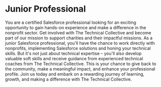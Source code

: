 # Junior Professional

You are a certified Salesforce professional looking for an exciting opportunity to gain hands-on experience and make a difference in the nonprofit sector.
Get involved with The Technical Collective and become part of our mission to support charities and their impactful missions. As a junior Salesforce professional, you'll have the chance to work directly with nonprofits, implementing Salesforce solutions and honing your technical skills. 
But it's not just about technical expertise – you'll also develop valuable soft skills and receive guidance from experienced technical coaches from The Technical Collective. This is your chance to give back to the community, make a meaningful impact, and enhance your professional profile. Join us today and embark on a rewarding journey of learning, growth, and making a difference with The Technical Collective.

